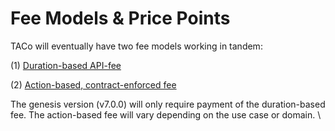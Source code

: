 # Fee Models & Price Points

TACo will eventually have two fee models working in tandem:&#x20;

(1) [Duration-based API-fee](duration-based-fees.md)

(2) [Action-based, contract-enforced fee ](action-based-fees.md)

The genesis version (v7.0.0) will only require payment of the duration-based fee. The action-based fee will vary depending on the use case or domain. \
